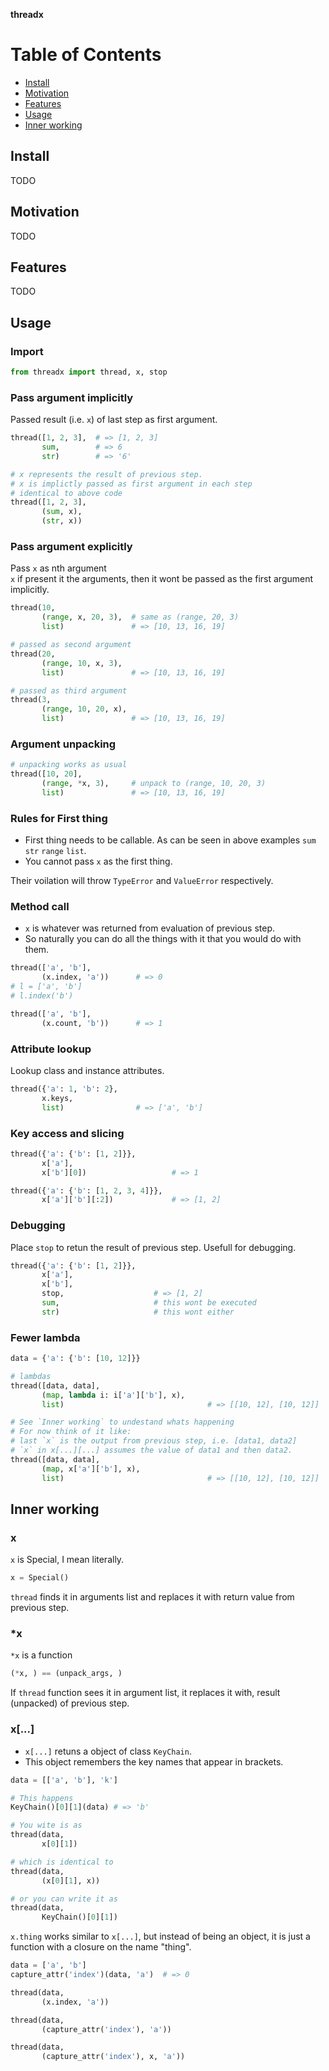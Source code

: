 **threadx** 


# Table of Contents
- [Install](#Install)
- [Motivation](#Add-dependency)
- [Features](#Features)
- [Usage](#Usage)
- [Inner working](#Inner-working)

## Install 
TODO

## Motivation
TODO

## Features 
TODO

## Usage

### Import
```python
from threadx import thread, x, stop
```

### Pass argument implicitly
Passed result (i.e. `x`) of last step as first argument.
```python
thread([1, 2, 3],  # => [1, 2, 3]
       sum,        # => 6
       str)        # => '6'

# x represents the result of previous step.
# x is implictly passed as first argument in each step
# identical to above code
thread([1, 2, 3],
       (sum, x),
       (str, x))
```

### Pass argument explicitly
Pass `x` as nth argument <br>
`x` if present it the arguments, then it wont be passed as the first argument implicitly.
```python
thread(10, 
       (range, x, 20, 3),  # same as (range, 20, 3)
       list)               # => [10, 13, 16, 19]

# passed as second argument 
thread(20, 
       (range, 10, x, 3),
       list)               # => [10, 13, 16, 19]

# passed as third argument
thread(3, 
       (range, 10, 20, x),
       list)               # => [10, 13, 16, 19]
```

### Argument unpacking 
```python 
# unpacking works as usual
thread([10, 20], 
       (range, *x, 3),     # unpack to (range, 10, 20, 3)
       list)               # => [10, 13, 16, 19]
```

### Rules for First thing
- First thing needs to be callable. As can be seen in above examples `sum` `str` `range` `list`.
- You cannot pass `x` as the first thing.

Their voilation will throw `TypeError` and `ValueError` respectively.
<br>

### Method call
- `x` is whatever was returned from evaluation of previous step.
- So naturally you can do all the things with it that you would do with them.

```python
thread(['a', 'b'], 
       (x.index, 'a'))      # => 0
# l = ['a', 'b']
# l.index('b')

thread(['a', 'b'], 
       (x.count, 'b'))      # => 1
```

### Attribute lookup
Lookup class and instance attributes.
```python 
thread({'a': 1, 'b': 2},
       x.keys, 
       list)                # => ['a', 'b']

```

### Key access and slicing
```python
thread({'a': {'b': [1, 2]}}, 
       x['a'], 
       x['b'][0])                   # => 1

thread({'a': {'b': [1, 2, 3, 4]}}, 
       x['a']['b'][:2])             # => [1, 2]

```

### Debugging 
Place `stop` to retun the result of previous step. Usefull for debugging.
```python
thread({'a': {'b': [1, 2]}}, 
       x['a'], 
       x['b'], 
       stop,                    # => [1, 2]
       sum,                     # this wont be executed
       str)                     # this wont either

```

### Fewer lambda
```python 
data = {'a': {'b': [10, 12]}}

# lambdas
thread([data, data], 
       (map, lambda i: i['a']['b'], x), 
       list)                                # => [[10, 12], [10, 12]]

# See `Inner working` to undestand whats happening
# For now think of it like:
# last `x` is the output from previous step, i.e. [data1, data2]
# `x` in x[...][...] assumes the value of data1 and then data2.
thread([data, data], 
       (map, x['a']['b'], x), 
       list)                                # => [[10, 12], [10, 12]]

```

## Inner working
### x
`x` is Special, I mean literally.
```python
x = Special()
```
`thread` finds it in arguments list and replaces it with return value from previous step.

### *x
`*x` is a function
```python
(*x, ) == (unpack_args, )
```
If `thread` function sees it in argument list, it replaces it with, result (unpacked) of previous step.

### x[...]
- `x[...]` retuns a object of class `KeyChain`. 
- This object remembers the key names that appear in brackets.

```python
data = [['a', 'b'], 'k']

# This happens
KeyChain()[0][1](data) # => 'b'

# You wite is as
thread(data, 
       x[0][1])

# which is identical to
thread(data, 
       (x[0][1], x))

# or you can write it as
thread(data, 
       KeyChain()[0][1])

```

`x.thing` works similar to `x[...]`, but instead of being an object, it is just a function with a closure on the name "thing".

```python
data = ['a', 'b']
capture_attr('index')(data, 'a')  # => 0

thread(data, 
       (x.index, 'a'))

thread(data, 
       (capture_attr('index'), 'a'))

thread(data, 
       (capture_attr('index'), x, 'a'))
```






